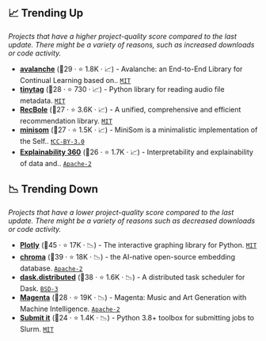 ## 📈 Trending Up

_Projects that have a higher project-quality score compared to the last update. There might be a variety of reasons, such as increased downloads or code activity._

- <b><a href="https://github.com/ContinualAI/avalanche">avalanche</a></b> (🥈29 ·  ⭐ 1.8K · 📈) - Avalanche: an End-to-End Library for Continual Learning based on.. <code><a href="http://bit.ly/34MBwT8">MIT</a></code>
- <b><a href="https://github.com/tinytag/tinytag">tinytag</a></b> (🥈28 ·  ⭐ 730 · 📈) - Python library for reading audio file metadata. <code><a href="http://bit.ly/34MBwT8">MIT</a></code>
- <b><a href="https://github.com/RUCAIBox/RecBole">RecBole</a></b> (🥈27 ·  ⭐ 3.6K · 📈) - A unified, comprehensive and efficient recommendation library. <code><a href="http://bit.ly/34MBwT8">MIT</a></code> <code><img src="https://git.io/JLy1Q" style="display:inline;" width="13" height="13"></code>
- <b><a href="https://github.com/JustGlowing/minisom">minisom</a></b> (🥉27 ·  ⭐ 1.5K · 📈) - MiniSom is a minimalistic implementation of the Self.. <code><a href="https://tldrlegal.com/search?q=CC-BY-3.0">❗️CC-BY-3.0</a></code>
- <b><a href="https://github.com/Trusted-AI/AIX360">Explainability 360</a></b> (🥈26 ·  ⭐ 1.7K · 📈) - Interpretability and explainability of data and.. <code><a href="http://bit.ly/3nYMfla">Apache-2</a></code>

## 📉 Trending Down

_Projects that have a lower project-quality score compared to the last update. There might be a variety of reasons such as decreased downloads or code activity._

- <b><a href="https://github.com/plotly/plotly.py">Plotly</a></b> (🥇45 ·  ⭐ 17K · 📉) - The interactive graphing library for Python. <code><a href="http://bit.ly/34MBwT8">MIT</a></code>
- <b><a href="https://github.com/chroma-core/chroma">chroma</a></b> (🥈39 ·  ⭐ 18K · 📉) - the AI-native open-source embedding database. <code><a href="http://bit.ly/3nYMfla">Apache-2</a></code>
- <b><a href="https://github.com/dask/distributed">dask.distributed</a></b> (🥈38 ·  ⭐ 1.6K · 📉) - A distributed task scheduler for Dask. <code><a href="http://bit.ly/3aKzpTv">BSD-3</a></code>
- <b><a href="https://github.com/magenta/magenta">Magenta</a></b> (🥈28 ·  ⭐ 19K · 📉) - Magenta: Music and Art Generation with Machine Intelligence. <code><a href="http://bit.ly/3nYMfla">Apache-2</a></code> <code><img src="https://git.io/JLy1A" style="display:inline;" width="13" height="13"></code>
- <b><a href="https://github.com/facebookincubator/submitit">Submit it</a></b> (🥉24 ·  ⭐ 1.4K · 📉) - Python 3.8+ toolbox for submitting jobs to Slurm. <code><a href="http://bit.ly/34MBwT8">MIT</a></code>

